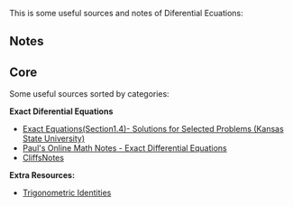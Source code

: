 This is some useful sources and notes of Diferential Ecuations:

## Notes



## Core

Some useful sources sorted by categories:
 
**Exact Diferential Equations**
* [Exact Equations(Section1.4)- Solutions for Selected Problems (Kansas State University)](https://www.math.ksu.edu/math240/math240.f03/solutions/Solutions_1_4.pdf)
* [Paul's Online Math Notes - Exact Differential Equations](http://tutorial.math.lamar.edu/Classes/DE/Exact.aspx)
* [CliffsNotes](https://www.cliffsnotes.com/study-guides/differential-equations/first-order-equations/exact-equations)

**Extra Resources:**

* [Trigonometric Identities](https://www.adelaide.edu.au/mathslearning/handouts/useful-trig-identities.pdf)

